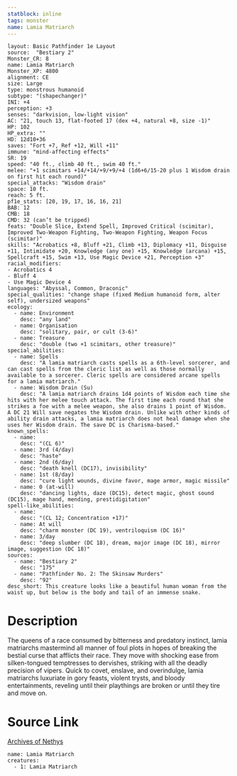 ```yaml
---
statblock: inline
tags: monster
name: Lamia Matriarch
---
```

```statblock
layout: Basic Pathfinder 1e Layout
source:  "Bestiary 2"
Monster_CR: 8
name: Lamia Matriarch
Monster_XP: 4800
alignment: CE
size: Large
type: monstrous humanoid
subtype: "(shapechanger)"
INI: +4
perception: +3
senses: "darkvision, low-light vision"
AC: "21, touch 13, flat-footed 17 (dex +4, natural +8, size -1)"
HP: 102
HP_extra: ""
HD: 12d10+36
saves: "Fort +7, Ref +12, Will +11"
immune: "mind-affecting effects"
SR: 19
speed: "40 ft., climb 40 ft., swim 40 ft."
melee: "+1 scimitars +14/+14/+9/+9/+4 (1d6+6/15-20 plus 1 Wisdom drain on first hit each round)"
special_attacks: "Wisdom drain"
space: 10 ft.
reach: 5 ft.
pf1e_stats: [20, 19, 17, 16, 16, 21]
BAB: 12
CMB: 18
CMD: 32 (can’t be tripped)
feats: "Double Slice, Extend Spell, Improved Critical (scimitar), Improved Two-Weapon Fighting, Two-Weapon Fighting, Weapon Focus (scimitar)"
skills: "Acrobatics +8, Bluff +21, Climb +13, Diplomacy +11, Disguise +11, Intimidate +20, Knowledge (any one) +15, Knowledge (arcana) +15, Spellcraft +15, Swim +13, Use Magic Device +21, Perception +3"
racial_modifiers:
- Acrobatics 4
- Bluff 4
- Use Magic Device 4
languages: "Abyssal, Common, Draconic"
special_qualities: "change shape (fixed Medium humanoid form, alter self), undersized weapons"
ecology:
  - name: Environment
    desc: "any land"
  - name: Organisation
    desc: "solitary, pair, or cult (3-6)"
  - name: Treasure
    desc: "double (two +1 scimitars, other treasure)"
special_abilities:
  - name: Spells
    desc: "A lamia matriarch casts spells as a 6th-level sorcerer, and can cast spells from the cleric list as well as those normally available to a sorcerer. Cleric spells are considered arcane spells for a lamia matriarch."
  - name: Wisdom Drain (Su)
    desc: "A lamia matriarch drains 1d4 points of Wisdom each time she hits with her melee touch attack. The first time each round that she strikes a foe with a melee weapon, she also drains 1 point of Wisdom. A DC 21 Will save negates the Wisdom drain. Unlike with other kinds of ability drain attacks, a lamia matriarch does not heal damage when she uses her Wisdom drain. The save DC is Charisma-based."
known_spells:
  - name:
    desc: "(CL 6)"
  - name: 3rd (4/day)
    desc: "haste"
  - name: 2nd (6/day)
    desc: "death knell (DC17), invisibility"
  - name: 1st (8/day)
    desc: "cure light wounds, divine favor, mage armor, magic missile"
  - name: 0 (at-will)
    desc: "dancing lights, daze (DC15), detect magic, ghost sound (DC15), mage hand, mending, prestidigitation"
spell-like_abilities:
  - name:
    desc: "(CL 12; Concentration +17)"
  - name: At will
    desc: "charm monster (DC 19), ventriloquism (DC 16)"
  - name: 3/day
    desc: "deep slumber (DC 18), dream, major image (DC 18), mirror image, suggestion (DC 18)"
sources:
  - name: "Bestiary 2"
    desc: "175"
  - name: "Pathfinder No. 2: The Skinsaw Murders"
    desc: "92"
desc_short: This creature looks like a beautiful human woman from the waist up, but below is the body and tail of an immense snake.
```
# Description
The queens of a race consumed by bitterness and predatory instinct, lamia matriarchs mastermind all manner of foul plots in hopes of breaking the bestial curse that afflicts their race. They move with shocking ease from silken-tongued temptresses to dervishes, striking with all the deadly precision of vipers. Quick to covet, enslave, and overindulge, lamia matriarchs luxuriate in gory feasts, violent trysts, and bloody entertainments, reveling until their playthings are broken or until they tire and move on.
# Source Link
[Archives of Nethys](https://aonprd.com/MonsterDisplay.aspx?ItemName=Lamia%20Matriarch)
```encounter-table
name: Lamia Matriarch
creatures:
  - 1: Lamia Matriarch
```
